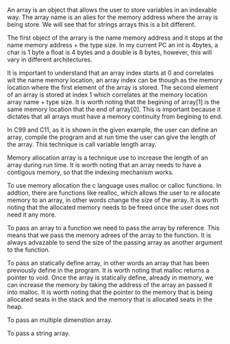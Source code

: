 An array is an object that allows the user to store variables in an indexable way. The array name is an alies for the memory address where the array is being store. We will see that for strings arrays this is a bit different.

The first object of the arrary is the name memory address and it stops at the name memory address + the type size. In my current PC an int is 4bytes, a char is 1 byte a float is 4 bytes and a double is 8 bytes, however, this will vary in different architectures.

It is important to understand that an array index starts at 0 and correlates wit the name memory location, an array index can be though as the memory location where the first element of the array is stored. The second element of an array is stored at index 1 which correlates at the memory location array name + type size. It is worth noting that the begining of array[1] is the same memory location that the end of array[0]. This is important because it dictates that all arrays must have a memory continuity from begining to end.

In C99 and C11, as it is shown in the given example, the user can define an array, compile the program and at run time the user can give the length of the array. This technique is call variable length array.

Memory allocation array is a technique use to increase the length of an array during run time. It is worth noting that an array needs to have a contigous memory, so that the indexing mechanism works.

To use memory allocation the c language uses malloc or calloc functions. In addtion, there are functions like realloc, which allows the user to re allocate memory to an array, in other words change the size of the array. It is worth noting that the allocated memory needs to be freed once the user does not need it any more.

To pass an array to a function we need to pass the array by reference. This means that we pass the memory adrees of the array to the function. It is always advazable to send the size of the passing array as another argument to the function. 

To pass an statically define array, in other words an array that has been previously define in the program. It is worth noting that malloc returns a pointer to void. Once the array is statically define, already in memory, we can increase the memory by taking the address of the array an passed it into malloc. It is worth noting that the pointer to the memory that is being allocated seats in the stack and the memory that is allocated seats in the heap.

To pass an multiple dimenstion array.

To pass a string array.
